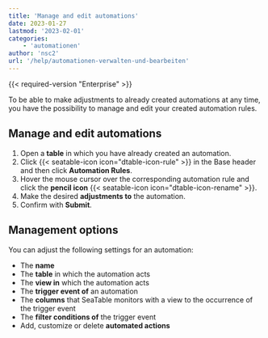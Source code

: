```yaml
---
title: 'Manage and edit automations'
date: 2023-01-27
lastmod: '2023-02-01'
categories:
    - 'automationen'
author: 'nsc2'
url: '/help/automationen-verwalten-und-bearbeiten'
---
```


{{< required-version "Enterprise" >}}

To be able to make adjustments to already created automations at any time, you have the possibility to manage and edit your created automation rules.

## Manage and edit automations

1. Open a **table** in which you have already created an automation.
2. Click {{< seatable-icon icon="dtable-icon-rule" >}} in the Base header and then click **Automation Rules**.
3. Hover the mouse cursor over the corresponding automation rule and click the **pencil icon** {{< seatable-icon icon="dtable-icon-rename" >}}.
4. Make the desired **adjustments to** the automation.
5. Confirm with **Submit**.

## Management options

You can adjust the following settings for an automation:

- The **name**
- The **table** in which the automation acts
- The **view in** which the automation acts
- The **trigger event of** an automation
- The **columns** that SeaTable monitors with a view to the occurrence of the trigger event
- The **filter conditions of** the trigger event
- Add, customize or delete **automated actions**

